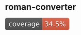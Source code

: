 # roman-converter

[![Coverage](.github/badges/jacoco.svg)](https://github.com/clause/roman-converter/actions/workflows/gradle.yml)

